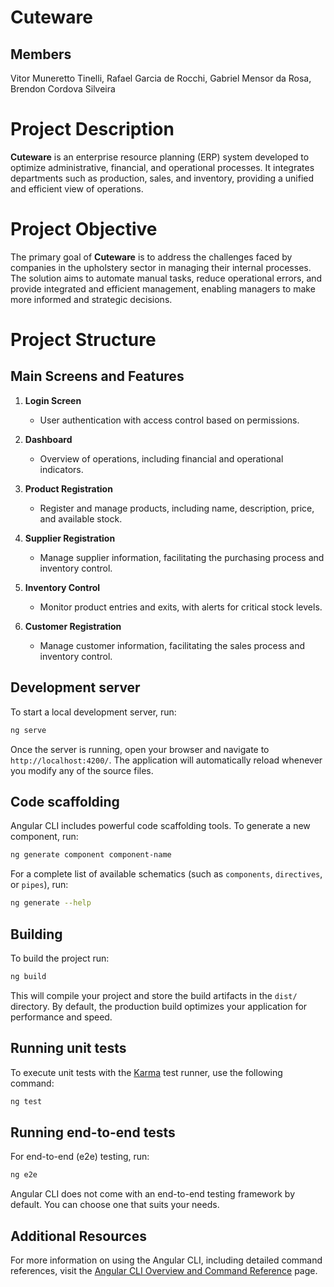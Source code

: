 # Cuteware

## Members
Vitor Muneretto Tinelli, Rafael Garcia de Rocchi, Gabriel Mensor da Rosa, Brendon Cordova Silveira

# Project Description

**Cuteware** is an enterprise resource planning (ERP) system developed to optimize administrative, financial, and operational processes. It integrates departments such as production, sales, and inventory, providing a unified and efficient view of operations.

# Project Objective

The primary goal of **Cuteware** is to address the challenges faced by companies in the upholstery sector in managing their internal processes. The solution aims to automate manual tasks, reduce operational errors, and provide integrated and efficient management, enabling managers to make more informed and strategic decisions.

# Project Structure

## Main Screens and Features

1. **Login Screen**
   - User authentication with access control based on permissions.

2. **Dashboard**
   - Overview of operations, including financial and operational indicators.

3. **Product Registration**
   - Register and manage products, including name, description, price, and available stock.

4. **Supplier Registration**
   - Manage supplier information, facilitating the purchasing process and inventory control.

5. **Inventory Control**
   - Monitor product entries and exits, with alerts for critical stock levels.

6. **Customer Registration**
   - Manage customer information, facilitating the sales process and inventory control.


## Development server

To start a local development server, run:

```bash
ng serve
```

Once the server is running, open your browser and navigate to `http://localhost:4200/`. The application will automatically reload whenever you modify any of the source files.

## Code scaffolding

Angular CLI includes powerful code scaffolding tools. To generate a new component, run:

```bash
ng generate component component-name
```

For a complete list of available schematics (such as `components`, `directives`, or `pipes`), run:

```bash
ng generate --help
```

## Building

To build the project run:

```bash
ng build
```

This will compile your project and store the build artifacts in the `dist/` directory. By default, the production build optimizes your application for performance and speed.

## Running unit tests

To execute unit tests with the [Karma](https://karma-runner.github.io) test runner, use the following command:

```bash
ng test
```

## Running end-to-end tests

For end-to-end (e2e) testing, run:

```bash
ng e2e
```

Angular CLI does not come with an end-to-end testing framework by default. You can choose one that suits your needs.

## Additional Resources

For more information on using the Angular CLI, including detailed command references, visit the [Angular CLI Overview and Command Reference](https://angular.dev/tools/cli) page.
